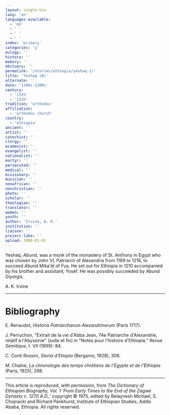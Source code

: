 ```yaml
---
layout: single-bio
lang: 'en'
languages-available:
  - 'en'
  - ' '
  - ' '
  - ' '
index: 'primary'
categories: 'y'
eulogy: ''
history: ''
memory: ''
obituary: ''
permalink: '/stories/ethiopia/yeshaq-1/'
title: 'Yeshaq (B)'
alternate: ''
date: '1100s-1200s'
century:
  - '13th'
  - '12th'
tradition: 'orthodox'
affiliation:
  - 'orthodox church'
country:
  - 'ethiopia'
ancient: ''
artist: ''
catechist: ''
clergy: ''
ecumenist: ''
evangelist: ''
nationalist: ''
martyr: ''
persecuted: ''
medical: ''
missionary: ''
musician: ''
nonafrican: ''
nonchristian: ''
photo: ''
scholar: ''
theologian: ''
translator: ''
women: ''
youth: ''
author: 'Irvine, A. K.'
institution: ''
liaison: ''
project-luke: ''
upload: 2000-01-01
---
```



Yeshaq, *Abunä*, was a monk of the monastery of St. Anthony in Egypt who was chosen by John VI, Patriarch of Alexandria from 1189 to 1216, to succeed *Abunä* Mika'èl of Fua. He set out for Ethiopia in 1210 accompanied by his brother and assistant, Yoséf. He was possibly succeeded by *Abunä* Giyorgis.

A. K. Irvine

---

# Bibliography

E. Renaudot, *Historia Patriarcharum Alexandrinorum* (Paris 1717).

J. Perruchon, "Extrait de la vie d'Abba Jean, 74e Patriarche d'Alexandrie, relatif à l'Abyssinie" (suite et fin) in "Notes pour l'histoire d'Ethiopie," *Revue S&eacute;mitique*, t. VII (1899): 84.

C. Conti Rossini, *Storia d'Etiopia* (Bergamo, 1928), 308.

M. Chaîne, *La chronologie des temps chrétiens de l'Egypte et de l'Ethiopie* (Paris, 1925), 268.

---

This article is reproduced, with permission, from *The Dictionary of Ethiopian Biography, Vol. 1 'From Early Times to the End of the Zagwé Dynasty c. 1270 A.D.,'* copyright &copy; 1975, edited by Belaynesh Michael, S. Chojnacki and Richard Pankhurst, Institute of Ethiopian Studies, Addis Ababa, Ethiopia.  All rights reserved.